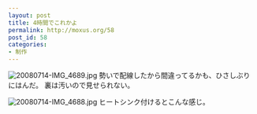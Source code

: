 ```yaml
---
layout: post
title: 4時間でこれかよ
permalink: http://moxus.org/58
post_id: 58
categories: 
- 制作
---
```


![20080714-IMG_4689.jpg](http://moxuse.org/blog/media/1/20080714-IMG_4689.jpg)
勢いで配線したから間違ってるかも、ひさしぶりにはんだ。
裏は汚いので見せられない。

![20080714-IMG_4688.jpg](http://moxuse.org/blog/media/1/20080714-IMG_4688.jpg)
ヒートシンク付けるとこんな感じ。
